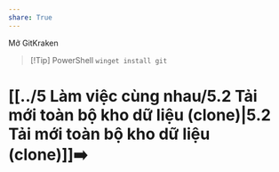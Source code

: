 ```yaml
---
share: True
---
```

Mở GitKraken
> [!Tip] PowerShell
> `winget install git`

# [[../5 Làm việc cùng nhau/5.2 Tải mới toàn bộ kho dữ liệu (clone)|5.2 Tải mới toàn bộ kho dữ liệu (clone)]]➡️

